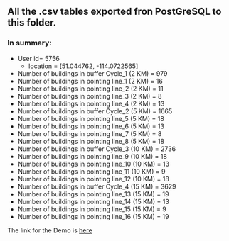## All the .csv tables exported fron PostGreSQL to this folder. 
### In summary: 
* User id= 5756
  * location = [51.044762, -114.0722565]
* Number of buildings in buffer Cycle_1 (2 KM) = 979
* Number of buildings in pointing line_1 (2 KM) = 16
* Number of buildings in pointing line_2 (2 KM) = 11
* Number of buildings in pointing line_3 (2 KM) = 8
* Number of buildings in pointing line_4 (2 KM) = 13
* Number of buildings in buffer Cycle_2 (5 KM) = 1665
* Number of buildings in pointing line_5 (5 KM) = 18
* Number of buildings in pointing line_6 (5 KM) = 13
* Number of buildings in pointing line_7 (5 KM) = 8
* Number of buildings in pointing line_8 (5 KM) = 18
* Number of buildings in buffer Cycle_3 (10 KM) = 2736
* Number of buildings in pointing line_9 (10 KM) = 18
* Number of buildings in pointing line_10 (10 KM) = 13
* Number of buildings in pointing line_11 (10 KM) = 9
* Number of buildings in pointing line_12 (10 KM) = 18
* Number of buildings in buffer Cycle_4 (15 KM) = 3629
* Number of buildings in pointing line_13 (15 KM) = 19
* Number of buildings in pointing line_14 (15 KM) = 13
* Number of buildings in pointing line_15 (15 KM) = 9
* Number of buildings in pointing line_16 (15 KM) = 19

The link for the Demo is [here](https://drive.google.com/file/d/1aF0wziLr_f_yDtSVqYI-A8JhyqzcVbAa/view?usp=sharing)
